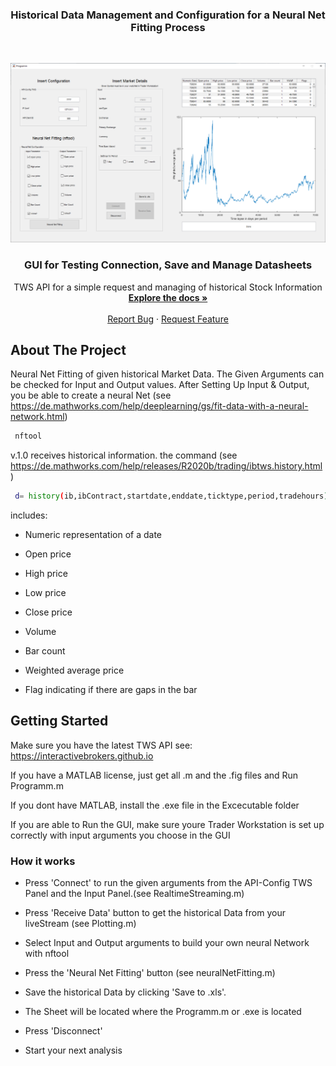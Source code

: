 
  <h3 align="center">Historical Data Management and Configuration for a Neural Net Fitting Process </h3>





<!-- PROJECT LOGO -->
<br />
<p align="center">
  <a href="https://github.com/ecschuetz/TWS-API-Historical-Data-Manager">
    <img src="images/ConfigTable.png" alt="Logo">
  </a>

  <h3 align="center">GUI for Testing Connection, Save and Manage Datasheets</h3>

  <p align="center">
    TWS API for a simple request and managing of historical Stock Information
    <br />
    <a href="https://github.com/ecschuetz/TWS-API-Historical-Data-Manager"><strong>Explore the docs »</strong></a>
    <br />
    <br />
      <a href="https://github.com/ecschuetz/TWS-API-Historical-Data-Manager/issues">Report Bug</a>
    ·
    <a href="https://github.com/ecschuetz/TWS-API-Historical-Data-Manager/issues">Request Feature</a>
  </p>
</p>




<!-- ABOUT THE PROJECT -->
## About The Project

Neural Net Fitting of given historical Market Data. The Given Arguments can be checked for Input and Output values. After Setting Up Input & Output, you be able to create a neural Net (see https://de.mathworks.com/help/deeplearning/gs/fit-data-with-a-neural-network.html)
```sh
 nftool
  ```

v.1.0 receives historical information.
the command (see https://de.mathworks.com/help/releases/R2020b/trading/ibtws.history.html)
```sh
 d= history(ib,ibContract,startdate,enddate,ticktype,period,tradehours)
  ```
  includes: 

- Numeric representation of a date

- Open price

- High price

- Low price

- Close price

- Volume

- Bar count

- Weighted average price

- Flag indicating if there are gaps in the bar









<!-- GETTING STARTED -->
## Getting Started
Make sure you have the latest TWS API see: https://interactivebrokers.github.io

If you have a MATLAB license, just get all .m and the .fig files and Run Programm.m

If you dont have MATLAB, install the .exe file in the Excecutable folder

If you are able to Run the GUI, make sure youre Trader Workstation is set up correctly with input arguments you choose in the GUI

### How it works

- Press 'Connect' to run the given arguments from the API-Config TWS Panel and the Input Panel.(see RealtimeStreaming.m)

- Press 'Receive Data' button to get the historical Data from your liveStream (see Plotting.m)

- Select Input and Output arguments to build your own neural Network with nftool 

- Press the 'Neural Net Fitting' button (see neuralNetFitting.m)

- Save the historical Data by clicking 'Save to .xls'.

- The Sheet will be located where the Programm.m or .exe is located

- Press 'Disconnect' 

- Start your next analysis

